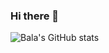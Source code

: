 ### Hi there 👋

<!--
**piyush-an/piyush-an** is a ✨ _special_ ✨ repository because its `README.md` (this file) appears on your GitHub profile.

Here are some ideas to get you started:

- 🔭 I’m currently working on ...
- 🌱 I’m currently learning ...
- 👯 I’m looking to collaborate on ...
- 🤔 I’m looking for help with ...
- 💬 Ask me about ...
- 📫 How to reach me: ...
- 😄 Pronouns: ...
- ⚡ Fun fact: ...
-->

![Bala's GitHub stats](https://github-readme-stats.vercel.app/api?username=piyush-an&show_icons=true&count_private=true&theme=radical)
